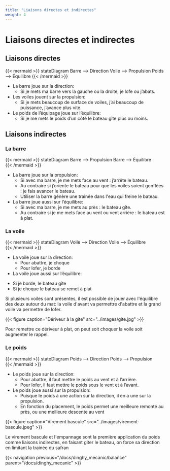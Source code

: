 ```yaml
---
title: "Liaisons directes et indirectes"
weight: 4
---
```

# Liaisons directes et indirectes

## Liaisons directes
{{< mermaid >}}
stateDiagram
    Barre --> Direction
    Voile --> Propulsion
    Poids --> Équilibre
{{< /mermaid >}}
* La barre joue sur la direction:
    - Si je mets ma barre vers la gauche ou la droite, je lofe ou j’abats.
* Les voiles jouent sur la propulsion:
    - Si je mets beaucoup de surface de voiles, j’ai beaucoup de puissance, j’avance plus vite.
* Le poids de l’équipage joue sur l’équilibre:
    - Si je me mets le poids d’un côté le bateau gîte plus ou moins.

## Liaisons indirectes

### La barre
{{< mermaid >}}
stateDiagram
    Barre --> Propulsion
    Barre --> Équilibre    
{{< /mermaid >}}

* La barre joue sur la propulsion:
    - Si avec ma barre, je me mets face au vent : j’arrête le bateau.
    - Au contraire si j’oriente le bateau pour que les voiles soient gonflées : je fais avancer le bateau.
    - Utiliser la barre génère une trainée dans l'eau qui freine le bateau.
* La barre joue aussi sur l’équilibre:
    - Si avec ma barre, je me mets au près : le bateau gîte.
    - Au contraire si je me mets face au vent ou vent arrière : le bateau est à plat.

### La voile
{{< mermaid >}}
stateDiagram
    Voile --> Direction
    Voile --> Équilibre    
{{< /mermaid >}}

* La voile joue sur la direction:
    - Pour abattre, je choque
    - Pour lofer, je borde
* La voile joue aussi sur l’équilibre:
 - Si je borde, le bateau gîte
 - Si je choque le bateau se remet à plat

Si plusieurs voiles sont présentes, il est possible de jouer avec l'équilibre des deux autour du mat:
la voile d'avant va permettre d'abattre et la grand voile va permettre de lofer.

{{< figure caption="Dériveur à la gite" src="../images/gite.jpg" >}}

Pour remettre ce dériveur à plat, on peut soit choquer la voile soit augmenter le rappel.

### Le poids
{{< mermaid >}}
stateDiagram
    Poids --> Direction
    Poids --> Propulsion    
{{< /mermaid >}}

* Le poids joue sur la direction:
    - Pour abattre, il faut mettre le poids au vent et à l’arrière.
    - Pour lofer, il faut mettre le poids sous le vent et à l’avant.
* Le poids joue aussi sur la propulsion:
    - Puisque le poids à une action sur la direction, il en a une sur la propulsion.
    - En fonction du placement, le poids permet une meilleure remonté au près, ou une meilleure descente au vent  

{{< figure caption="Virement bascule" src="../images/virement-bascule.jpeg" >}}

Le virement bascule et l'empannage sont la première application du poids comme liaisons indirectes, en faisant giter le bateau, on force sa direction en limitant la trainée du safran

{{< navigation previous="/docs/dinghy_mecanic/balance" parent="/docs/dinghy_mecanic" >}}
